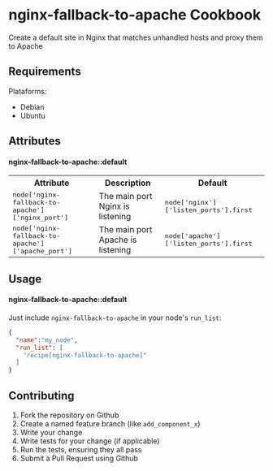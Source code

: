 nginx-fallback-to-apache Cookbook
========================
Create a default site in Nginx that matches unhandled hosts and proxy them to Apache 

Requirements
------------
Plataforms:
 - Debian
 - Ubuntu

Attributes
----------
#### nginx-fallback-to-apache::default
<table>
  <tr>
    <th>Attribute</th>
    <th>Description</th>
    <th>Default</th>
  </tr>
  <tr>
    <td><tt>node['nginx-fallback-to-apache']['nginx_port']</tt></td>
    <td>The main port Nginx is listening</td>
    <td><tt>node['nginx']['listen_ports'].first</tt></td>
  </tr>
  <tr>
    <td><tt>node['nginx-fallback-to-apache']['apache_port']</tt></td>
    <td>The main port Apache is listening</td>
    <td><tt>node['apache']['listen_ports'].first</tt></td>
  </tr>
</table>

Usage
-----
#### nginx-fallback-to-apache::default
Just include `nginx-fallback-to-apache` in your node's `run_list`:

```json
{
  "name":"my_node",
  "run_list": [
    "recipe[nginx-fallback-to-apache]"
  ]
}
```

Contributing
------------
1. Fork the repository on Github
2. Create a named feature branch (like `add_component_x`)
3. Write your change
4. Write tests for your change (if applicable)
5. Run the tests, ensuring they all pass
6. Submit a Pull Request using Github


